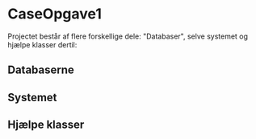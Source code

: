 # CaseOpgave1

Projectet består af flere forskellige dele: "Databaser", selve systemet og hjælpe klasser dertil:

## Databaserne



## Systemet



## Hjælpe klasser
